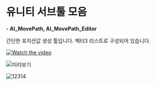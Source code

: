 # 유니티 서브툴 모음

**- AI_MovePath, AI_MovePath_Editor**

간단한 포지션값 생성 툴입니다.
벡터3 리스트로 구성되어 있습니다.

[![Watch the video](https://user-images.githubusercontent.com/10443544/84587537-0194b000-ae5b-11ea-903c-ee073f3d4337.png)](https://youtu.be/sAlpPW5nnBs)

![미리보기](https://user-images.githubusercontent.com/10443544/84587142-a7deb680-ae57-11ea-8064-d936b9ff140d.png)

![12314](https://user-images.githubusercontent.com/10443544/84587207-3c491900-ae58-11ea-9cfe-f0cd127ff116.png)
